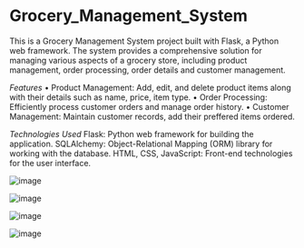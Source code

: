 # Grocery_Management_System
This is a Grocery Management System project built with Flask, a Python web framework. The system provides a comprehensive solution for managing various aspects of a grocery store, including product management, order processing, order details and customer management.

*Features*
• Product Management: Add, edit, and delete product items along with their details such as name, price, item type.
• Order Processing: Efficiently process customer orders and manage order history.
• Customer Management: Maintain customer records, add their preffered items ordered.

*Technologies Used*
Flask: Python web framework for building the application.
SQLAlchemy: Object-Relational Mapping (ORM) library for working with the database.
HTML, CSS, JavaScript: Front-end technologies for the user interface.

![image](https://github.com/SohamSengupta150601/Grocery-Store-Management-system/assets/91029423/037b895c-2dd1-48f0-9fc5-417e72dadd48)

![image](https://github.com/SohamSengupta150601/Grocery-Store-Management-system/assets/91029423/fbb6e92a-ee68-416b-be56-1f4934dd877c)

![image](https://github.com/SohamSengupta150601/Grocery-Store-Management-system/assets/91029423/8dcde12d-6ffe-4be9-aa60-167efed86d55)

![image](https://github.com/SohamSengupta150601/Grocery-Store-Management-system/assets/91029423/96331c9f-e15c-47fe-8168-1eca0b90e981)
